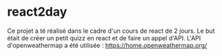 # react2day

Ce projet a té réalisé dans le cadre d'un cours de react de 2 jours.
Le but était de créer un petit quizz en react et de faire un appel d'API.
L'API d'openweathermap a été utilisée :  https://home.openweathermap.org/


